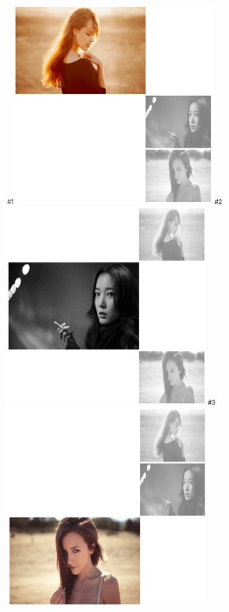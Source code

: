 #1
![image](https://github.com/ximenqiaobei/hoverHighlightCartoon/blob/master/%E6%95%88%E6%9E%9C1.png)
#2
![image](https://github.com/ximenqiaobei/hoverHighlightCartoon/blob/master/%E6%95%88%E6%9E%9C2.png)
#3
![image](https://github.com/ximenqiaobei/hoverHighlightCartoon/blob/master/%E6%95%88%E6%9E%9C3.png)
